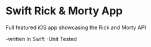 # Swift Rick & Morty App

Full featured iOS app showcasing the Rick and Morty API

-written in Swift
-Unit Tested
